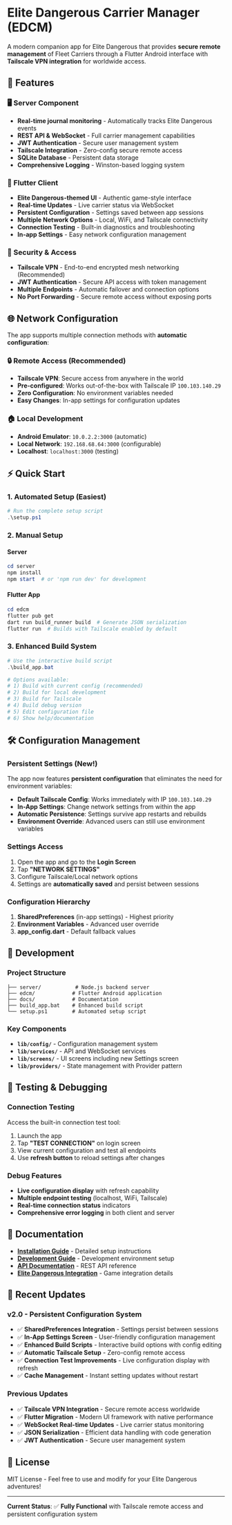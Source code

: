 # Elite Dangerous Carrier Manager (EDCM)

A modern companion app for Elite Dangerous that provides **secure remote management** of Fleet Carriers through a Flutter Android interface with **Tailscale VPN integration** for worldwide access.

## 🚀 Features

### 🖥️ Server Component
- **Real-time journal monitoring** - Automatically tracks Elite Dangerous events
- **REST API & WebSocket** - Full carrier management capabilities
- **JWT Authentication** - Secure user management system
- **Tailscale Integration** - Zero-config secure remote access
- **SQLite Database** - Persistent data storage
- **Comprehensive Logging** - Winston-based logging system

### 📱 Flutter Client
- **Elite Dangerous-themed UI** - Authentic game-style interface
- **Real-time Updates** - Live carrier status via WebSocket
- **Persistent Configuration** - Settings saved between app sessions
- **Multiple Network Options** - Local, WiFi, and Tailscale connectivity
- **Connection Testing** - Built-in diagnostics and troubleshooting
- **In-app Settings** - Easy network configuration management

### 🔐 Security & Access
- **Tailscale VPN** - End-to-end encrypted mesh networking (Recommended)
- **JWT Authentication** - Secure API access with token management
- **Multiple Endpoints** - Automatic failover and connection options
- **No Port Forwarding** - Secure remote access without exposing ports

## 🌐 Network Configuration

The app supports multiple connection methods with **automatic configuration**:

### 🔒 Remote Access (Recommended)
- **Tailscale VPN**: Secure access from anywhere in the world
- **Pre-configured**: Works out-of-the-box with Tailscale IP `100.103.140.29`
- **Zero Configuration**: No environment variables needed
- **Easy Changes**: In-app settings for configuration updates

### 🏠 Local Development
- **Android Emulator**: `10.0.2.2:3000` (automatic)
- **Local Network**: `192.168.68.64:3000` (configurable)
- **Localhost**: `localhost:3000` (testing)

## ⚡ Quick Start

### 1. Automated Setup (Easiest)
```powershell
# Run the complete setup script
.\setup.ps1
```

### 2. Manual Setup

#### Server
```powershell
cd server
npm install
npm start  # or 'npm run dev' for development
```

#### Flutter App
```powershell
cd edcm
flutter pub get
dart run build_runner build  # Generate JSON serialization
flutter run  # Builds with Tailscale enabled by default
```

### 3. Enhanced Build System
```powershell
# Use the interactive build script
.\build_app.bat

# Options available:
# 1) Build with current config (recommended)
# 2) Build for local development  
# 3) Build for Tailscale
# 4) Build debug version
# 5) Edit configuration file
# 6) Show help/documentation
```
## 🛠️ Configuration Management

### Persistent Settings (New!)
The app now features **persistent configuration** that eliminates the need for environment variables:

- **Default Tailscale Config**: Works immediately with IP `100.103.140.29`
- **In-App Settings**: Change network settings from within the app
- **Automatic Persistence**: Settings survive app restarts and rebuilds
- **Environment Override**: Advanced users can still use environment variables

### Settings Access
1. Open the app and go to the **Login Screen**
2. Tap **"NETWORK SETTINGS"** 
3. Configure Tailscale/Local network options
4. Settings are **automatically saved** and persist between sessions

### Configuration Hierarchy
1. **SharedPreferences** (in-app settings) - Highest priority
2. **Environment Variables** - Advanced user override
3. **app_config.dart** - Default fallback values

## 🔧 Development

### Project Structure
```
├── server/           # Node.js backend server
├── edcm/            # Flutter Android application  
├── docs/            # Documentation
├── build_app.bat    # Enhanced build script
└── setup.ps1        # Automated setup script
```

### Key Components
- **`lib/config/`** - Configuration management system
- **`lib/services/`** - API and WebSocket services
- **`lib/screens/`** - UI screens including new Settings screen
- **`lib/providers/`** - State management with Provider pattern

## 🧪 Testing & Debugging

### Connection Testing
Access the built-in connection test tool:
1. Launch the app
2. Tap **"TEST CONNECTION"** on login screen
3. View current configuration and test all endpoints
4. Use **refresh button** to reload settings after changes

### Debug Features
- **Live configuration display** with refresh capability
- **Multiple endpoint testing** (localhost, WiFi, Tailscale)
- **Real-time connection status** indicators
- **Comprehensive error logging** in both client and server

## 📖 Documentation

- **[Installation Guide](docs/installation.md)** - Detailed setup instructions
- **[Development Guide](docs/development.md)** - Development environment setup  
- **[API Documentation](docs/api.md)** - REST API reference
- **[Elite Dangerous Integration](docs/elite-dangerous-integration.md)** - Game integration details

## 🚀 Recent Updates

### v2.0 - Persistent Configuration System
- ✅ **SharedPreferences Integration** - Settings persist between sessions
- ✅ **In-App Settings Screen** - User-friendly configuration management
- ✅ **Enhanced Build Scripts** - Interactive build options with config editing
- ✅ **Automatic Tailscale Setup** - Zero-config remote access
- ✅ **Connection Test Improvements** - Live configuration display with refresh
- ✅ **Cache Management** - Instant setting updates without restart

### Previous Updates
- ✅ **Tailscale VPN Integration** - Secure remote access worldwide
- ✅ **Flutter Migration** - Modern UI framework with native performance
- ✅ **WebSocket Real-time Updates** - Live carrier status monitoring
- ✅ **JSON Serialization** - Efficient data handling with code generation
- ✅ **JWT Authentication** - Secure user management system

## 📝 License

MIT License - Feel free to use and modify for your Elite Dangerous adventures!

---

**Current Status**: ✅ **Fully Functional** with Tailscale remote access and persistent configuration system
